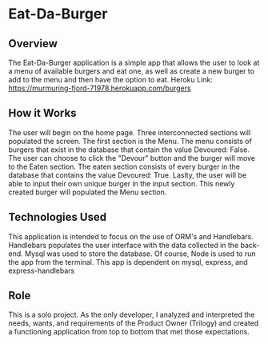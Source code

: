 # Eat-Da-Burger
## Overview
The Eat-Da-Burger application is a simple app that allows the user to look at a menu of available burgers and eat one, as well as create a new burger to add to the menu and then have the option to eat.
Heroku Link: https://murmuring-fjord-71978.herokuapp.com/burgers
## How it Works
The user will begin on the home page. Three interconnected sections will populated the screen. The first section is the Menu. The menu consists of burgers that exist in the database that contain the value Devoured: False. The user can choose to click the "Devour" button and the burger will move to the Eaten section. The eaten section consists of every burger in the database that contains the value Devoured: True. Laslty, the user will be able to input their own unique burger in the input section. This newly created burger will populated the Menu section.
## Technologies Used
This application is intended to focus on the use of ORM's and Handlebars. Handlebars populates the user interface with the data collected in the back-end. Mysql was used to store the database. Of course, Node is used to run the app from the terminal. This app is dependent on mysql, express, and express-handlebars
## Role
This is a solo project. As the only developer, I analyzed and interpreted the needs, wants, and requirements of the Product Owner (Trilogy) and created a functioning application from top to bottom that met those expectations.
